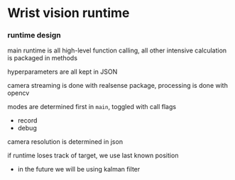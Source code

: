 # Wrist vision runtime

### runtime design

main runtime is all high-level function calling, all other intensive calculation is packaged in methods

hyperparameters are all kept in JSON

camera streaming is done with realsense package, processing is done with opencv

modes are determined first in `main`, toggled with call flags
- record
- debug

camera resolution is determined in json

if runtime loses track of target, we use last known position
- in the future we will be using kalman filter